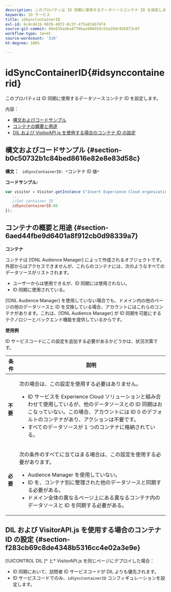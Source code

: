 ```yaml
---
description: このプロパティは ID 同期に使用するデータソースコンテナ ID を設定します。
keywords: ID サービス
title: idSyncContainerID
exl-id: 6c4cd41b-902b-4872-8c3f-475a834b76f4
source-git-commit: 06e935a4ba4776baa900d3dc91e294c92b873c0f
workflow-type: tm+mt
source-wordcount: '319'
ht-degree: 100%

---
```


# idSyncContainerID{#idsynccontainerid}

このプロパティは ID 同期に使用するデータソースコンテナ ID を設定します。

内容：

<ul class="simplelist"> 
 <li> <a href="../../library/function-vars/idsyncontainerid.md#section-b0c50732b1c84bed8616e82e8e83d58c" format="dita" scope="local"> 構文およびコードサンプル </a> </li> 
 <li> <a href="../../library/function-vars/idsyncontainerid.md#section-6aed44fbe9d6401a8f912cb0d98339a7" format="dita" scope="local">コンテナの概要と用途</a> </li> 
 <li> <a href="../../library/function-vars/idsyncontainerid.md#section-f283cb69c8de4348b5316cc4e02a3e9e" format="dita" scope="local"> DIL および VisitorAPI.js を使用する場合のコンテナ ID の設定 </a> </li> 
</ul>

## 構文およびコードサンプル {#section-b0c50732b1c84bed8616e82e8e83d58c}

**構文：** ` idSyncContainerID: *`コンテナ ID 値`*`

**コードサンプル:**

```js
var visitor = Visitor.getInstance ("Insert Experience Cloud organization ID here",{ 
   ... 
   //Set container ID 
   idSyncContainerID:80 
});
```

## コンテナの概要と用途  {#section-6aed44fbe9d6401a8f912cb0d98339a7}

**コンテナ**

コンテナは [!DNL Audience Manager] によって作成されるオブジェクトです。外部からはアクセスできませんが、これらのコンテナには、次のようなすべてのデータソースがリストされます。

* ユーザーからは使用できるが、ID 同期には使用されない。
* ID 同期に使用されている。

[!DNL Audience Manager] を使用していない場合でも、ドメイン内の他のページの他のデータソースと ID を交換している場合、アカウントにはこれらのコンテナがあります。これは、[!DNL Audience Manager] が ID 同期を可能にするテクノロジーとバックエンド機能を提供しているからです。

**使用例**

ID サービスコードにこの設定を追加する必要があるかどうかは、状況次第です。

<table id="table_48621F343C7F4760A75F6BCC2DB2DA20"> 
 <thead> 
  <tr> 
   <th colname="col1" class="entry"> 条件 </th> 
   <th colname="col2" class="entry"> 説明 </th> 
  </tr> 
 </thead>
 <tbody> 
  <tr> 
   <td colname="col1"> <p> <b>不要</b> </p> </td> 
   <td colname="col2"> <p>次の場合は、この設定を使用する必要はありません。 </p> <p> 
     <ul id="ul_4D6F794CD65C43D0BEFBA6F5DE420C2E"> 
      <li id="li_0F048A6AC7BE4450AFA1B20B1AC25808">ID サービスを <span class="keyword">Experience Cloud</span> ソリューションと組み合わせて使用しているが、他のデータソースとの ID 同期はおこなっていない。この場合、アカウントには ID 0 のデフォルトのコンテナがあり、アクションは不要です。 </li> 
      <li id="li_5657D64D9406407D9B4DB7D8BE4F8EE4">すべてのデータソースが 1 つのコンテナに格納されている。 </li> 
     </ul> </p> </td> 
  </tr> 
  <tr> 
   <td colname="col1"> <p> <b>必要</b> </p> </td> 
   <td colname="col2"> <p>次の条件のすべてに当てはまる場合は、この設定を使用する必要があります。 </p> <p> 
     <ul id="ul_9AFD14FC5A2745F7BD7BE7B64545DA62"> 
      <li id="li_04F0EFBBD71B43608CAAA7E7409D33FE"><span class="keyword">Audience Manager</span> を使用していない。 </li> 
      <li id="li_4BFA6DC76CE9455EBBC337FD2FE820BF">ID を、コンテナ別に整理された他のデータソースと同期する必要がある。 </li> 
      <li id="li_731DA5D1CBF244F8BEBE57C0E2EBA713">ドメイン全体の異なるページ上にある異なるコンテナ内のデータソースと ID を同期する必要がある。 </li> 
     </ul> </p> </td> 
  </tr> 
 </tbody> 
</table>

## DIL および VisitorAPI.js を使用する場合のコンテナ ID の設定 {#section-f283cb69c8de4348b5316cc4e02a3e9e}

[!UICONTROL DIL ]* と* VisitorAPI.js を同じページにデプロイした場合：

* ID 同期において、訪問者 ID サービスコードが DIL よりも優先されます。
* ID サービスコードでのみ、`idSyncContainerID` コンフィギュレーションを設定します。
